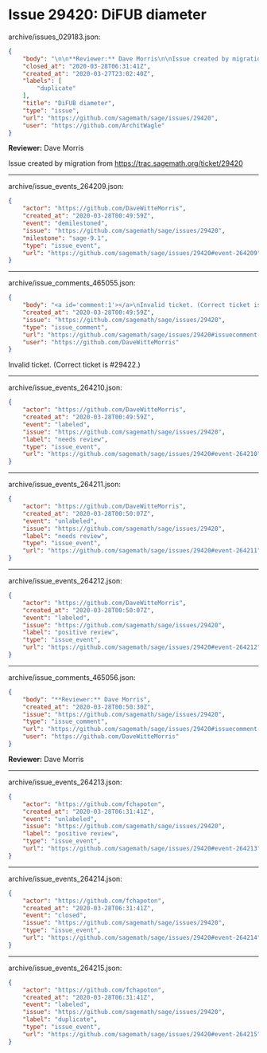 # Issue 29420: DiFUB diameter

archive/issues_029183.json:
```json
{
    "body": "\n\n**Reviewer:** Dave Morris\n\nIssue created by migration from https://trac.sagemath.org/ticket/29420\n\n",
    "closed_at": "2020-03-28T06:31:41Z",
    "created_at": "2020-03-27T23:02:40Z",
    "labels": [
        "duplicate"
    ],
    "title": "DiFUB diameter",
    "type": "issue",
    "url": "https://github.com/sagemath/sage/issues/29420",
    "user": "https://github.com/ArchitWagle"
}
```


**Reviewer:** Dave Morris

Issue created by migration from https://trac.sagemath.org/ticket/29420





---

archive/issue_events_264209.json:
```json
{
    "actor": "https://github.com/DaveWitteMorris",
    "created_at": "2020-03-28T00:49:59Z",
    "event": "demilestoned",
    "issue": "https://github.com/sagemath/sage/issues/29420",
    "milestone": "sage-9.1",
    "type": "issue_event",
    "url": "https://github.com/sagemath/sage/issues/29420#event-264209"
}
```



---

archive/issue_comments_465055.json:
```json
{
    "body": "<a id='comment:1'></a>\nInvalid ticket. (Correct ticket is #29422.)",
    "created_at": "2020-03-28T00:49:59Z",
    "issue": "https://github.com/sagemath/sage/issues/29420",
    "type": "issue_comment",
    "url": "https://github.com/sagemath/sage/issues/29420#issuecomment-465055",
    "user": "https://github.com/DaveWitteMorris"
}
```

<a id='comment:1'></a>
Invalid ticket. (Correct ticket is #29422.)



---

archive/issue_events_264210.json:
```json
{
    "actor": "https://github.com/DaveWitteMorris",
    "created_at": "2020-03-28T00:49:59Z",
    "event": "labeled",
    "issue": "https://github.com/sagemath/sage/issues/29420",
    "label": "needs review",
    "type": "issue_event",
    "url": "https://github.com/sagemath/sage/issues/29420#event-264210"
}
```



---

archive/issue_events_264211.json:
```json
{
    "actor": "https://github.com/DaveWitteMorris",
    "created_at": "2020-03-28T00:50:07Z",
    "event": "unlabeled",
    "issue": "https://github.com/sagemath/sage/issues/29420",
    "label": "needs review",
    "type": "issue_event",
    "url": "https://github.com/sagemath/sage/issues/29420#event-264211"
}
```



---

archive/issue_events_264212.json:
```json
{
    "actor": "https://github.com/DaveWitteMorris",
    "created_at": "2020-03-28T00:50:07Z",
    "event": "labeled",
    "issue": "https://github.com/sagemath/sage/issues/29420",
    "label": "positive review",
    "type": "issue_event",
    "url": "https://github.com/sagemath/sage/issues/29420#event-264212"
}
```



---

archive/issue_comments_465056.json:
```json
{
    "body": "**Reviewer:** Dave Morris",
    "created_at": "2020-03-28T00:50:30Z",
    "issue": "https://github.com/sagemath/sage/issues/29420",
    "type": "issue_comment",
    "url": "https://github.com/sagemath/sage/issues/29420#issuecomment-465056",
    "user": "https://github.com/DaveWitteMorris"
}
```

**Reviewer:** Dave Morris



---

archive/issue_events_264213.json:
```json
{
    "actor": "https://github.com/fchapoton",
    "created_at": "2020-03-28T06:31:41Z",
    "event": "unlabeled",
    "issue": "https://github.com/sagemath/sage/issues/29420",
    "label": "positive review",
    "type": "issue_event",
    "url": "https://github.com/sagemath/sage/issues/29420#event-264213"
}
```



---

archive/issue_events_264214.json:
```json
{
    "actor": "https://github.com/fchapoton",
    "created_at": "2020-03-28T06:31:41Z",
    "event": "closed",
    "issue": "https://github.com/sagemath/sage/issues/29420",
    "type": "issue_event",
    "url": "https://github.com/sagemath/sage/issues/29420#event-264214"
}
```



---

archive/issue_events_264215.json:
```json
{
    "actor": "https://github.com/fchapoton",
    "created_at": "2020-03-28T06:31:41Z",
    "event": "labeled",
    "issue": "https://github.com/sagemath/sage/issues/29420",
    "label": "duplicate",
    "type": "issue_event",
    "url": "https://github.com/sagemath/sage/issues/29420#event-264215"
}
```
